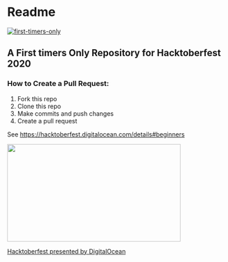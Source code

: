 # Readme

[![first-timers-only](https://img.shields.io/badge/first--timers--only-friendly-blue.svg?style=flat-square)](https://www.firsttimersonly.com/)

## A First timers Only Repository for Hacktoberfest 2020

### How to Create a Pull Request:

1. Fork this repo 
2. Clone this repo 
3. Make commits and push changes
4. Create a pull request

See https://hacktoberfest.digitalocean.com/details#beginners 

<p><a href="https://hacktoberfest.digitalocean.com/details?wvideo=u8up7h2m32#beginners"><img src="https://embed-fastly.wistia.com/deliveries/c0b560e0d358cc3f8fb5b1a5a4c4d20f.jpg?image_play_button_size=2x&amp;image_crop_resized=960x540&amp;image_play_button=1&amp;image_play_button_color=1e71e7e0" style="width: 400px; height: 225px;" width="400" height="225"></a></p><p><a href="https://hacktoberfest.digitalocean.com/details?wvideo=u8up7h2m32#beginners">Hacktoberfest presented by DigitalOcean</a></p>
